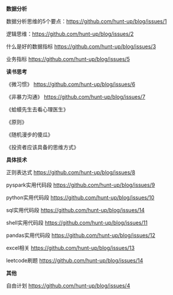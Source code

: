**数据分析**

数据分析思维的5个要点：https://github.com/hunt-up/blog/issues/1

逻辑思维：https://github.com/hunt-up/blog/issues/2

什么是好的数据指标 https://github.com/hunt-up/blog/issues/3

业务指标 https://github.com/hunt-up/blog/issues/5

**读书思考**

《微习惯》 https://github.com/hunt-up/blog/issues/6

《非暴力沟通》 https://github.com/hunt-up/blog/issues/7

《蛤蟆先生去看心理医生》

《原则》

《随机漫步的傻瓜》

《投资者应该具备的思维方式》

**具体技术**

正则表达式 https://github.com/hunt-up/blog/issues/8

pyspark实用代码段 https://github.com/hunt-up/blog/issues/9

python实用代码段 https://github.com/hunt-up/blog/issues/10

sql实用代码段 https://github.com/hunt-up/blog/issues/14

shell实用代码段 https://github.com/hunt-up/blog/issues/11

pandas实用代码段 https://github.com/hunt-up/blog/issues/12

excel相关 https://github.com/hunt-up/blog/issues/13

leetcode刷题 https://github.com/hunt-up/blog/issues/14

**其他**

自由计划 https://github.com/hunt-up/blog/issues/4


